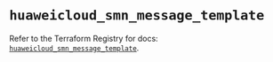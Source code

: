 # `huaweicloud_smn_message_template`

Refer to the Terraform Registry for docs: [`huaweicloud_smn_message_template`](https://registry.terraform.io/providers/huaweicloud/huaweicloud/1.71.1/docs/resources/smn_message_template).
